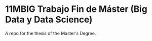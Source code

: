 # 11MBIG Trabajo Fin de Máster (Big Data y Data Science)
A repo for the thesis of the Master's Degree.
